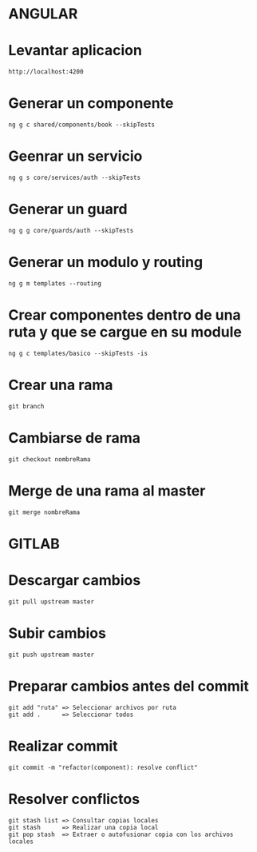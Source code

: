 # ANGULAR
  # Levantar aplicacion
    http://localhost:4200

  # Generar un componente
    ng g c shared/components/book --skipTests
  # Geenrar un servicio
    ng g s core/services/auth --skipTests
  # Generar un guard
    ng g g core/guards/auth --skipTests
  # Generar un modulo y routing
    ng g m templates --routing
  # Crear componentes dentro de una ruta y que se cargue en su module
    ng g c templates/basico --skipTests -is
  # Crear una rama
    git branch
  # Cambiarse de rama
    git checkout nombreRama
  # Merge de una rama al master
    git merge nombreRama

# GITLAB
  # Descargar cambios
    git pull upstream master
  # Subir cambios
    git push upstream master
  # Preparar cambios antes del commit
    git add "ruta" => Seleccionar archivos por ruta
    git add .      => Seleccionar todos
  # Realizar commit
    git commit -m "refactor(component): resolve conflict"

  # Resolver conflictos
    git stash list => Consultar copias locales
    git stash      => Realizar una copia local
    git pop stash  => Extraer o autofusionar copia con los archivos locales